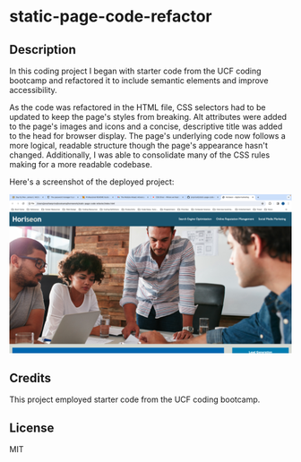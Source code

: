 # static-page-code-refactor

## Description

In this coding project I began with starter code from the UCF coding bootcamp and refactored it to include semantic elements and improve accessibility.

As the code was refactored in the HTML file, CSS selectors had to be updated to keep the page's styles from breaking. Alt attributes were added to the page's images and icons and a concise, descriptive title was added to the head for browser display. The page's underlying code now follows a more logical, readable structure though the page's appearance hasn't changed. Additionally, I was able to consolidate many of the CSS rules making for a more readable codebase.

Here's a screenshot of the deployed project:

![Horiseon landing page screenshot](./assets/images/screenshot.png)

## Credits

This project employed starter code from the UCF coding bootcamp.

## License

MIT


